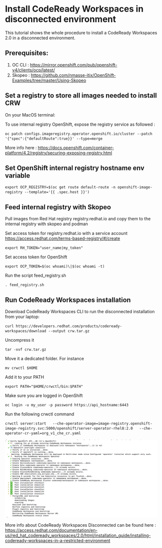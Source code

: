# Install CodeReady Workspaces in disconnected environment

This tutorial shows the whole procedure to install a CodeReady Workspaces 2.0 in a disconnected environment.

## Prerequisites:

1. OC CLI : https://mirror.openshift.com/pub/openshift-v4/clients/ocp/latest/
2. Skopeo : https://github.com/nmasse-itix/OpenShift-Examples/tree/master/Using-Skopeo



## Set a registry to store all images needed to install CRW


On your MacOS terminal:

To use internal registry OpenShift, expose the registry service as followed  :

	oc patch configs.imageregistry.operator.openshift.io/cluster --patch '{"spec":{"defaultRoute":true}}' --type=merge

More info here : https://docs.openshift.com/container-platform/4.2/registry/securing-exposing-registry.html

## Set OpenShift internal registry hostname env variable

    export OCP_REGISTRY=$(oc get route default-route -n openshift-image-registry --template='{{ .spec.host }}')


## Feed internal registry with Skopeo 

Pull images from Red Hat registry registry.redhat.io and copy them to the internal registry with skopeo and podman

Set access token for registry.redhat.io with a service account https://access.redhat.com/terms-based-registry/#/create

    export RH_TOKEN="user_name|my_token"

Set access token for OpenShift

    export OCP_TOKEN=$(oc whoami)\|$(oc whoami -t)

Run the script feed_registry.sh

    . feed_registry.sh

## Run CodeReady Workspaces installation

Download CodeReady Workspaces CLI to run the disconnected installation from your laptop:

    curl https://developers.redhat.com/products/codeready-workspaces/download --output crw.tar.gz

Uncompress it 

    tar -xvf crw.tar.gz

Move it a dedicated folder. For instance

    mv crwctl $HOME

Add it to your PATH

    export PATH="$HOME/crwctl/bin:$PATH"

Make sure you are logged in OpenShift

    oc login -u my_user -p password https://api_hostname:6443 

Run the following crwctl command 

    crwctl server:start   --che-operator-image=image-registry.openshift-image-registry.svc:5000/openshift/server-operator-rhel8:2.0   --che-operator-cr-yaml=org_v1_che_cr.yaml

![logo](images/crw_installation.png)

More info about CodeReady Workspaces Disconnected can be found here : https://access.redhat.com/documentation/en-us/red_hat_codeready_workspaces/2.0/html/installation_guide/installing-codeready-workspaces-in-a-restricted-environment






